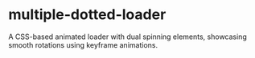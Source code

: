 # multiple-dotted-loader
A CSS-based animated loader with dual spinning elements, showcasing smooth rotations using keyframe animations.
